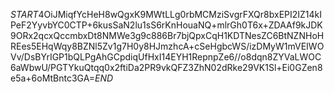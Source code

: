 $START$4OiJMiqfYcHeH8wQgxK9MWtLLg0rbMCMziSvgrFXQr8bxEPI2IZ14kIPeF2YyvbYC0CTP+6kusSaN2lu1sS6rKnHouaNQ+mlrGh0T6x+ZDAAf9kJDK9ORx2qcxQccmbxDt8NMWe3g9c886Br7bjQpxCqH1KDTNesZC6BtNZNHoHREes5EHqWqy8BZNl5Zv1g7H0y8HJmzhcA+cSeHgbcWS/izDMyW1mVEIWOVv/DsBYrIGP1bQLPgAhGCpdiqUfHxI14EYH1RepnpZe6//o8dqn8ZYVaLWOC6aWbwU/PGTYkuQtqq0x2ftiDa2PR9vkQFZ3ZhN02dRke29VK1Sl+Ei0GZen8e5a+6oMtBntc3GA=$END$